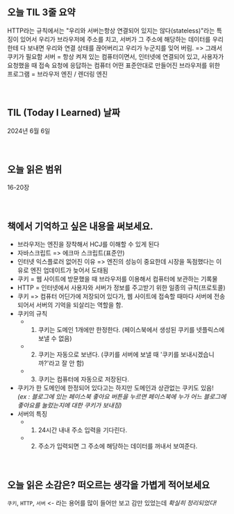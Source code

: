 ## 오늘 TIL 3줄 요약

HTTP라는 규칙에서는 "우리와 서버는항상 연결되어 있지는 않다(stateless)"라는 특징이 있어서 우리가 브라우저에 주소를 치고, 서버가 그 주소에 해당하는 데이터를 우리한테 다 보내면 우리와 연결 상태를 끊어버리고 우리가 누군지를 잊어 버림. => 그래서 쿠키가 필요함
서버 = 항상 켜져 있는 컴퓨터이면서, 인터넷에 연결되어 있고, 사용자가 요청했을 때 접속 요청에 응답하는 컴퓨터
어떤 표준안대로 만들어진 브라우저를 위한 프로그램 = 브라우저 엔진 / 렌더링 엔진
<br/><br/><br/>
## TIL (Today I Learned) 날짜

2024년 6월 6일
<br/><br/><br/>
## 오늘 읽은 범위

16-20장
<br/><br/><br/>
## 책에서 기억하고 싶은 내용을 써보세요.

- 브라우저는 엔진을 장착해서 HCJ를 이해할 수 있게 된다<br/>
- 자바스크립트 => 에크마 스크립트(표준안)<br/>
- 인터넷 익스플로러 없어진 이유 => 엔진의 성능이 중요한데 시장을 독점했다는 이유로 엔진 업데이트가 늦어서 도태됨<br/>
- 쿠키 = 웹 사이트에 방문했을 때 브라우저를 이용해서 컴퓨터에 보관하는 기록물<br/>
- HTTP = 인터넷에서 사용자와 서버가 정보를 주고받기 위한 일종의 규칙(프로토콜)<br/>
- 쿠키 => 컴퓨터 어딘가에 저장되어 있다가, 웹 사이트에 접속할 때마다 서버에 전송되어서 서버의 기억을 되살리는 역할을 함.<br/>
- 쿠키의 규칙
  - 1. 쿠키는 도메인 1개에만 한정한다. (페이스북에서 생성된 쿠키를 넷플릭스에 보낼 수 없음)
  - 2. 쿠키는 자동으로 보낸다. (쿠키를 서버에 보낼 때 '쿠키를 보내시겠습니까?'라고 잘 안 함)
  - 3. 쿠키는 컴퓨터에 자동으로 저장된다.<br/>
- 쿠키가 한 도메인에 한정되어 있다고는 하지만 도메인과 상관없는 쿠키도 있음! <br/>
*(ex : 블로그에 있는 페이스북 좋아요 버튼을 누르면 페이스북에 누가 어느 블로그에 좋아요를 눌렀는지에 대한 쿠키가 보내짐)*<br/>
- 서버의 특징
  - 1. 24시간 내내 주소 입력을 기다린다.<br/>
  - 2. 주소가 입력되면 그 주소에 해당하는 데이터를 꺼내서 보여준다.<br/><br/><br/>
## 오늘 읽은 소감은? 떠오르는 생각을 가볍게 적어보세요

`쿠키`, `HTTP`, `서버` <- 라는 용어를 많이 들어만 보고 감만 있었는데 *확실히 정리되었다!*

